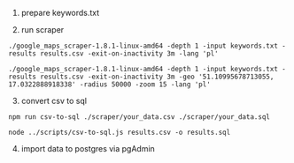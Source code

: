 1. prepare keywords.txt


2. run scraper

```
./google_maps_scraper-1.8.1-linux-amd64 -depth 1 -input keywords.txt -results results.csv -exit-on-inactivity 3m -lang 'pl'
```

```
./google_maps_scraper-1.8.1-linux-amd64 -depth 1 -input keywords.txt -results results.csv -exit-on-inactivity 3m -geo '51.10995678713055, 17.0322888918338' -radius 50000 -zoom 15 -lang 'pl'
```


3. convert csv to sql

```
npm run csv-to-sql ./scraper/your_data.csv ./scraper/your_data.sql
```

```
node ../scripts/csv-to-sql.js results.csv -o results.sql
```

4. import data to postgres via pgAdmin
